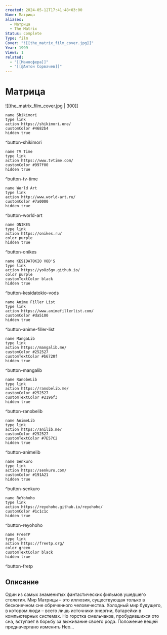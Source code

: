 ```yaml
---
created: 2024-05-12T17:41:48+03:00
Name: Матрица
aliases:
  - Матрица
  - The Matrix
Status: complete
Type: film
Cover: "![[the_matrix_film_cover.jpg]]"
Year: 1999
Views: 1
related:
  - "[[Маносфера]]"
  - "[[@Антон Сорвачев]]"
---
```


# Матрица

![[the_matrix_film_cover.jpg | 300]]


```button
name Shikimori
type link
action https://shikimori.one/
customColor #4682b4
hidden true
```
^button-shikimori

```button
name TV Time
type link
action https://www.tvtime.com/
customColor #997f00
hidden true
```
^button-tv-time

```button
name World Art
type link
action http://www.world-art.ru/
customColor #7a0000
hidden true
```
^button-world-art

```button
name ONIKES
type link
action https://onikes.ru/
color purple
hidden true
```
^button-onikes

```button
name KESIDATOKIO VOD'S
type link
action https://yo8z6gv.github.io/
color purple
customTextColor black
hidden true
```
^button-kesidatokio-vods

```button
name Anime Filler List
type link
action https://www.animefillerlist.com/
customColor #da5100
hidden true
```
^button-anime-filler-list

```button
name MangaLib
type link
action https://mangalib.me/
customColor #252527
customTextColor #b6720f
hidden true
```
^button-mangalib

```button
name RanobeLib
type link
action https://ranobelib.me/
customColor #252527
customTextColor #2196f3
hidden true
```
^button-ranobelib

```button
name AnimeLib
type link
action https://anilib.me/
customColor #252527
customTextColor #7E57C2
hidden true
```
^button-animelib

```button
name Senkuro
type link
action https://senkuro.com/
customColor #191A21
hidden true
```
^button-senkuro

```button
name ReYohoho
type link
action https://reyohoho.github.io/reyohoho/
customColor #1c1c1c
hidden true
```
^button-reyohoho

```button
name FreeTP
type link
action https://freetp.org/
color green
customTextColor black
hidden true
```
^button-fretp

## Описание

Один из самых знаменитых фантастических фильмов ушедшего столетия. Мир Матрицы – это иллюзия, существующая только в бесконечном сне обреченного человечества. Холодный мир будущего, в котором люди – всего лишь источники энергии, батарейки в компьютерных системах. Но горстка смельчаков, пробудившихся ото сна, вступает в борьбу за выживание своего рода. Положение вещей предначертано изменить Нео...
